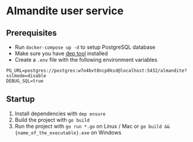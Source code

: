 # Almandite user service

## Prerequisites
- Run `docker-compose up -d` to setup PostgreSQL database
- Make sure you have [dep tool](https://golang.github.io/dep/docs/installation.html) installed
- Create a `.env` file with the following environment variables
```
PG_URL=postgres://postgres:w7o4bvt8ncp0ksd@localhost:5432/almandite?sslmode=disable
DEBUG_SQL=true
```

## Startup
1. Install dependencies with `dep ensure`
2. Build the project with `go build`
3. Run the project with `go run *.go` on Linux / Mac or `go build && {name_of_the_executable}.exe` on Windows